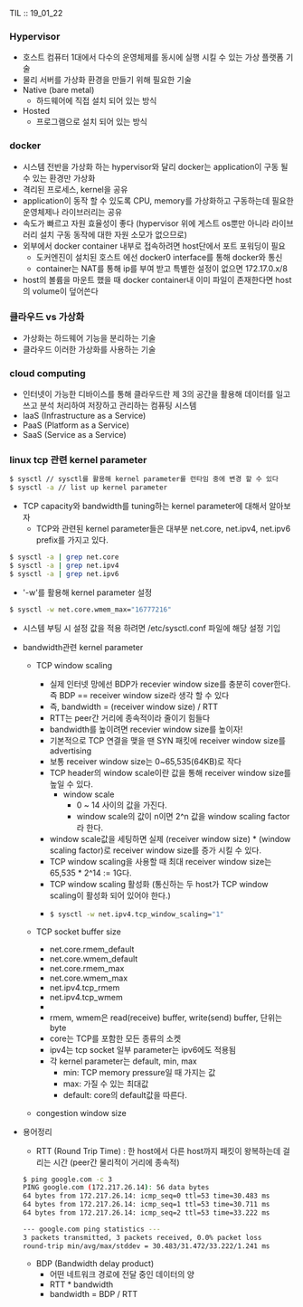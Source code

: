 TIL :: 19_01_22

### Hypervisor
- 호스트 컴퓨터 1대에서 다수의 운영체제를 동시에 실행 시킬 수 있는 가상 플랫폼 기술
- 물리 서버를 가상화 환경을 만들기 위해 필요한 기술
- Native (bare metal)
  - 하드웨어에 직접 설치 되어 있는 방식
- Hosted 
  - 프로그램으로 설치 되어 있는 방식

### docker
- 시스템 전반을 가상화 하는 hypervisor와 달리 docker는 application이 구동 될 수 있는 환경만 가상화
- 격리된 프로세스, kernel을 공유
- application이 동작 할 수 있도록 CPU, memory를 가상화하고 구동하는데 필요한 운영체제나 라이브러리는 공유
- 속도가 빠르고 자원 효율성이 좋다 (hypervisor 위에 게스트 os뿐만 아니라 라이브러리 설치 구동 동작에 대한 자원 소모가 없으므로)
- 외부에서 docker container 내부로 접속하려면 host단에서 포트 포워딩이 필요
  - 도커엔진이 설치된 호스트 에선 docker0 interface를 통해 docker와 통신
  - container는 NAT를 통해 ip를 부여 받고 특별한 설정이 없으면 172.17.0.x/8
- host의 볼륨을 마운트 했을 때 docker container내 이미 파일이 존재한다면 host의 volume이 덮어쓴다

### 클라우드 vs 가상화
- 가상화는 하드웨어 기능을 분리하는 기술
- 클라우드 이러한 가상화를 사용하는 기술

### cloud computing
- 인터넷이 가능한 디바이스를 통해 클라우드란 제 3의 공간을 활용해 데이터를 일고 쓰고 분석 처리하여 저장하고 관리하는 컴퓨팅 시스템
- IaaS (Infrastructure as a Service)
- PaaS (Platform as a Service)
- SaaS (Service as a Service)

### linux tcp 관련 kernel parameter
```bash
$ sysctl // sysctl를 활용해 kernel parameter를 런타임 중에 변경 할 수 있다
$ sysctl -a // list up kernel parameter
```

- TCP capacity와 bandwidth를 tuning하는 kernel parameter에 대해서 알아보자
  - TCP와 관련된 kernel parameter들은 대부분 net.core, net.ipv4, net.ipv6 prefix를 가지고 있다.
```bash
$ sysctl -a | grep net.core
$ sysctl -a | grep net.ipv4
$ sysctl -a | grep net.ipv6
```
- '-w'를 활용해 kernel parameter 설정
```bash
$ sysctl -w net.core.wmem_max="16777216"
```
- 시스템 부팅 시 설정 값을 적용 하려면 /etc/sysctl.conf 파일에 해당 설정 기입

- bandwidth관련 kernel parameter
  - TCP window scaling
    - 실제 인터넷 망에선 BDP가 recevier window size를 충분히 cover한다. 즉 BDP == receiver window size라 생각 할 수 있다
    - 즉, bandwidth = (receiver window size) / RTT
    - RTT는 peer간 거리에 종속적이라 줄이기 힘들다
    - bandwidth를 높이려면 recevier window size를 높이자!
    - 기본적으로 TCP 연결을 맺을 땐 SYN 패킷에 receiver window size를 advertising
    - 보통 receiver window size는 0~65,535(64KB)로 작다
    - TCP header의 window scale이란 값을 통해 receiver window size를 높일 수 있다.
      - window scale
        - 0 ~ 14 사이의 값을 가진다.
        - window scale의 값이 n이면 2^n 값을 window scaling factor라 한다.
    - window scale값을 세팅하면 실제 (receiver window size) * (window scaling factor)로 receiver window size를 증가 시킬 수 있다.
    - TCP window scaling을 사용할 때 최대 receiver window size는 65,535 * 2^14 := 1G다.
    - TCP window scaling 활성화 (통신하는 두 host가 TCP window scaling이 활성화 되어 있어야 한다.)
    - ```bash
      $ sysctl -w net.ipv4.tcp_window_scaling="1"
      ```
  - TCP socket buffer size
    - net.core.rmem_default
    - net.core.wmem_default
    - net.core.rmem_max
    - net.core.wmem_max
    - net.ipv4.tcp_rmem
    - net.ipv4.tcp_wmem
    - 
    - rmem, wmem은 read(receive) buffer, write(send) buffer, 단위는 byte
    - core는 TCP를 포함한 모든 종류의 소켓
    - ipv4는 tcp socket 일부 parameter는 ipv6에도 적용됨
    - 각 kernel parameter는 default, min, max
      - min: TCP memory pressure일 때 가지는 값
      - max: 가질 수 있는 최대값
      - default: core의 default값을 따른다.

  - congestion window size


- 용어정리
  - RTT (Round Trip Time) : 한 host에서 다른 host까지 패킷이 왕복하는데 걸리는 시간 (peer간 물리적이 거리에 종속적)
  ```bash
  $ ping google.com -c 3
  PING google.com (172.217.26.14): 56 data bytes
  64 bytes from 172.217.26.14: icmp_seq=0 ttl=53 time=30.483 ms
  64 bytes from 172.217.26.14: icmp_seq=1 ttl=53 time=30.711 ms
  64 bytes from 172.217.26.14: icmp_seq=2 ttl=53 time=33.222 ms

  --- google.com ping statistics ---
  3 packets transmitted, 3 packets received, 0.0% packet loss
  round-trip min/avg/max/stddev = 30.483/31.472/33.222/1.241 ms
  ```
  - BDP (Bandwidth delay product)
    - 어떤 네트워크 경로에 전달 중인 데이터의 양
    - RTT * bandwidth
    - bandwidth = BDP / RTT